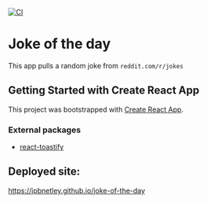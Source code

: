 [![CI](https://github.com/jpbnetley/joke-of-the-day/actions/workflows/main.yml/badge.svg)](https://github.com/jpbnetley/joke-of-the-day/actions/workflows/main.yml)

# Joke of the day

This app pulls a random joke from `reddit.com/r/jokes`

## Getting Started with Create React App

This project was bootstrapped with [Create React App](https://github.com/facebook/create-react-app).

### External packages

- <a href="https://www.npmjs.com/package/react-toastify" target="_blank"> react-toastify</a>

## Deployed site:
https://jpbnetley.github.io/joke-of-the-day
